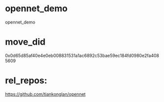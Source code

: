 # opennet_demo
opennet_demo

# move_did
0x0d65d85af40e4e0eb008831531a1ac6892c53bae59ec184fd0980e2fa4085609

# rel_repos: 
https://github.com/tiankonglan/opennet
